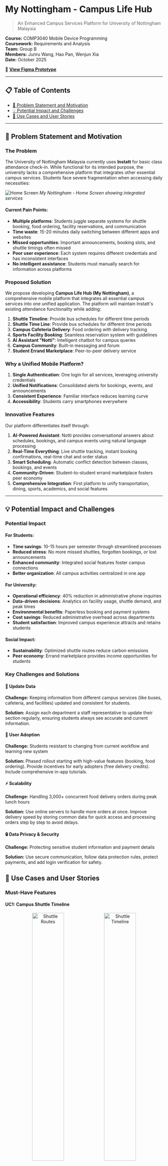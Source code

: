 ﻿# My Nottingham - Campus Life Hub

> An Enhanced Campus Services Platform for University of Nottingham Malaysia

**Course:** COMP3040 Mobile Device Programming  
**Coursework:** Requirements and Analysis  
**Team:** Group B  
**Members:** Junru Wang, Hao Pan, Wenjun Xia  
**Date:** October 2025

📱 **[View Figma Prototype](https://www.figma.com/design/6ougQIvpDwv5uiHiL3XPF0/My-Nottingham)**

---

## 📋 Table of Contents

- [🎯 Problem Statement and Motivation](#-problem-statement-and-motivation)
- [💡 Potential Impact and Challenges](#-potential-impact-and-challenges)
- [🚀 Use Cases and User Stories](#-use-cases-and-user-stories)

---

## 🎯 Problem Statement and Motivation

### The Problem

The University of Nottingham Malaysia currently uses **Instatt** for basic class attendance check-in. While functional for its intended purpose, the university lacks a comprehensive platform that integrates other essential campus services. Students face severe fragmentation when accessing daily necessities:

![Home Screen](images/homescreen.png)
*My Nottingham - Home Screen showing integrated services*

#### Current Pain Points:

- **Multiple platforms**: Students juggle separate systems for shuttle booking, food ordering, facility reservations, and communication
- **Time waste**: 15-20 minutes daily switching between different apps and websites
- **Missed opportunities**: Important announcements, booking slots, and shuttle timings often missed
- **Poor user experience**: Each system requires different credentials and has inconsistent interfaces
- **No intelligent assistance**: Students must manually search for information across platforms

### Proposed Solution

We propose developing **Campus Life Hub (My Nottingham)**, a comprehensive mobile platform that integrates all essential campus services into one unified application. The platform will maintain Instatt's existing attendance functionality while adding:

1. **Shuttle Timeline**: Provide bus schedules for different time periods
1. **Shuttle Time Line**: Provide bus schedules for different time periods
2. **Campus Cafeteria Delivery**: Food ordering with delivery tracking
3. **Sports Facility Booking**: Seamless reservation system with guidelines
4. **AI Assistant "Notti"**: Intelligent chatbot for campus queries
5. **Campus Community**: Built-in messaging and forum
6. **Student Errand Marketplace**: Peer-to-peer delivery service

### Why a Unified Mobile Platform?

1. **Single Authentication**: One login for all services, leveraging university credentials
2. **Unified Notifications**: Consolidated alerts for bookings, events, and announcements
3. **Consistent Experience**: Familiar interface reduces learning curve
4. **Accessibility**: Students carry smartphones everywhere

### Innovative Features

Our platform differentiates itself through:

1. **AI-Powered Assistant**: Notti provides conversational answers about schedules, bookings, and campus events using natural language processing
2. **Real-Time Everything**: Live shuttle tracking, instant booking confirmations, real-time chat and order status
3. **Smart Scheduling**: Automatic conflict detection between classes, bookings, and events
4. **Community-Driven**: Student-to-student errand marketplace fosters peer economy
5. **Comprehensive Integration**: First platform to unify transportation, dining, sports, academics, and social features

---

## 💡 Potential Impact and Challenges

### Potential Impact

#### For Students:
- **Time savings**: 10-15 hours per semester through streamlined processes
- **Reduced stress**: No more missed shuttles, forgotten bookings, or lost announcements
- **Enhanced community**: Integrated social features foster campus connections
- **Better organization**: All campus activities centralized in one app

#### For University:
- **Operational efficiency**: 40% reduction in administrative phone inquiries
- **Data-driven decisions**: Analytics on facility usage, shuttle demand, and peak times
- **Environmental benefits**: Paperless booking and payment systems
- **Cost savings**: Reduced administrative overhead across departments
- **Student satisfaction**: Improved campus experience attracts and retains students

#### Social Impact:
- **Sustainability**: Optimized shuttle routes reduce carbon emissions
- **Peer economy**: Errand marketplace provides income opportunities for students

### Key Challenges and Solutions

#### 🔄 Update Data
**Challenge:** Keeping information from different campus services (like buses, cafeteria, and facilities) updated and consistent for students.

**Solution:** Assign each department a staff representative to update their section regularly, ensuring students always see accurate and current information.

#### 👥 User Adoption
**Challenge:** Students resistant to changing from current workflow and learning new system

**Solution:** Phased rollout starting with high-value features (booking, food ordering). Provide incentives for early adopters (free delivery credits). Include comprehensive in-app tutorials.

#### ⚡ Scalability
**Challenge:** Handling 3,000+ concurrent food delivery orders during peak lunch hours

**Solution:** Use online servers to handle more orders at once. Improve delivery speed by storing common data for quick access and processing orders step by step to avoid delays.

#### 🔒 Data Privacy & Security
**Challenge:** Protecting sensitive student information and payment details

**Solution:** Use secure communication, follow data protection rules, protect payments, and add login verification for safety.

## 🚀 Use Cases and User Stories

### Must-Have Features

#### UC1: Campus Shuttle Timeline

<div align="center">
  <img src="images/shuttle1.png" width="45%" alt="Shuttle Routes">
  <img src="images/shuttle2.png" width="45%" alt="Shuttle Timeline">
  <p><i>Shuttle Timeline showing Routes A–G and Detailed Timeline</i></p>
</div>

**User Story 1.1**

> **As a** student  
> **I want to** view all shuttle routes and their schedules  
> **So that** I can plan my journey to/from campus

**Acceptance Criteria:**
- Display all routes (A, B, C, D, G) with visual map
- Show departure and return times for each route
- Indicate pickup and destination locations
- Color-coded availability status

---

#### UC2: Cafeteria Food Ordering

<div align="center">
  <img src="images/cafeteria1.png" width="45%" alt="Cafeteria System">
  <img src="images/cafeteria2.png" width="45%" alt="Food Ordering">
  <p><i>Cafeteria ordering system and food menu</i></p>
</div>

**User Story 2.1**

> **As a** student  
> **I want to** browse the cafeteria menu and order food for delivery  
> **So that** I can skip long queues

**Acceptance Criteria:**
- Browse menu by cuisine type with photos and prices
- Add items to cart with customizable quantity
- View total price including delivery fee
- Choose delivery location (e.g., dormitory or campus area)
- Payment via integrated e-wallet

---

#### UC3: Sports Facility Booking

<div align="center">
  <img src="images/sports1.png" width="45%" alt="Sports Booking">
  <img src="images/sports2.png" width="45%" alt="Facility Types">
</div>
<div align="center">
  <img src="images/sports3.png" width="45%" alt="Time Slots">
  <img src="images/sports4.png" width="45%" alt="My Bookings">
  <p><i>Sports facility booking system and management</i></p>
</div>

**User Story 3.1**

> **As a** student  
> **I want to** check availability of sports facilities  
> **So that** I can book for my preferred time

**Acceptance Criteria:**
- Select facility type (3G Pitch, Badminton Courts 1-2, Tennis Courts 1-2, Sports Hall Courts 1-2, Squash Courts 1-2, Outdoor Courts 1-4, Fields 1-3)
- View calendar showing available and booked time slots
- Display booking guidelines (minimum players, duration limits, equipment rental rates)
- Show equipment availability (balls, rackets, etc.)

**User Story 3.2**

> **As a** student  
> **I want to** view and manage my facility bookings  
> **So that** I can cancel if plans change

**Acceptance Criteria:**
- List all upcoming bookings with date, time, and facility details
- View past bookings history
- Cancel booking option (up to 2 hours before start time)
- Add booking to device calendar automatically
- View facility-specific rules and guidelines

---

#### UC4: AI Assistant (Notti)

<div align="center">
  <img src="images/Notti.png" width="60%" alt="Notti AI Assistant">
  <p><i>Notti AI assistant providing information about upcoming events and exams</i></p>
</div>

**User Story 4.1**

> **As a** student  
> **I want to** ask Notti questions about campus services  
> **So that** I get instant answers without searching multiple sources

**Acceptance Criteria:**
- Natural language query processing (e.g., "When is my next class?", "What shuttles go to city center?")
- Provide accurate information on: class schedules, exams, campus events, facility bookings, shuttle times, cafeteria menus
- Conversation history saved for context

**User Story 4.2**

> **As a** student  
> **I want** Notti to proactively remind me of important events  
> **So that** I don't miss deadlines or appointments

**Acceptance Criteria:**
- Automatic reminders for: upcoming exams (3 days before), assignment deadlines (1 day before), facility bookings (1 hour before), shuttle departures (15 minutes before), library book due dates
- Customizable reminder preferences (timing and frequency)
- Smart scheduling: detect conflicts between bookings and classes

**User Story 4.3**

> **As a** student  
> **I want to** upload documents to Notti for analysis  
> **So that** I can get help understanding academic materials

**Acceptance Criteria:**
- Support file formats: PDF, DOCX, images (JPG, PNG)
- Extract text from uploaded documents
- Provide summaries of long documents
- Answer questions about uploaded content
- Explain complex concepts in simpler terms

#### UC5: Campus Messaging and Forum

<div align="center">
  <img src="images/message1.png" width="45%" alt="Messages">
  <img src="images/message2.png" width="45%" alt="Chat Detail">
  <p><i>Message interface and chat conversations</i></p>
</div>

<div align="center">
  <img src="images/forum1.png" width="45%" alt="Forum Posts">
  <img src="images/forum2.png" width="45%" alt="Post Details">
</div>
<div align="center">
  <img src="images/forum3.png" width="60%" alt="Forum Comments">
  <p><i>Campus forum with categorized posts and discussions</i></p>
</div>

**User Story 5.1**

> **As a** student  
> **I want to** message my classmates directly  
> **So that** I can collaborate on projects and stay connected

**Acceptance Criteria:**
- Search for students by name or student ID
- Send text messages, images, and file attachments
- Create group chats for project teams or study groups
- Pin important conversations to top
- Real-time message delivery with read receipts
- Push notifications for new messages

**User Story 5.2**

> **As a** student  
> **I want to** participate in campus forums  
> **So that** I can ask questions, share knowledge, and stay informed

**Acceptance Criteria:**
- Browse posts by category: Study, Events, Career, Questions, General, Food
- Create new posts with title, rich text content, and media attachments
- Comment on posts and participate in discussions
- Like posts for later reference
- Report inappropriate content to moderators
- Search posts by keywords or tags

**User Story 5.3**

> **As a** student  
> **I want to** receive official announcements from university  
> **So that** I stay informed about important updates

**Acceptance Criteria:**
- Official announcements displayed in dedicated section with special badge
- Push notifications for urgent announcements (exam schedule changes, facility closures, emergency alerts)
- Categorized by department: Academic Office, Sports Complex, Library, IT Services, Student Affairs
- Archive of past announcements searchable by date or keyword
- Option to acknowledge receipt of important announcements

---

#### UC6: Campus Errand Service

<div align="center">
  <img src="images/errand1.png" width="45%" alt="Errand Home">
  <img src="images/errand2.png" width="45%" alt="Post Task">
</div>
<div align="center">
  <img src="images/errand3.png" width="45%" alt="All Tasks">
  <img src="images/errand4.png" width="45%" alt="My Tasks">
</div>
<div align="center">
  <img src="images/errand5.png" width="45%" alt="Accepted Tasks">
  <img src="images/errand6.png" width="45%" alt="Task Details">
</div>
<div align="center">
  <img src="images/errand7.png" width="60%" alt="Additional Notes">
  <p><i>Campus Errand marketplace for peer-to-peer delivery services</i></p>
</div>

**User Story 6.1**

> **As a** student  
> **I want to** request delivery services from other students  
> **So that** I can get items delivered within campus without leaving my dorm

**Acceptance Criteria:**
- Describe item to be delivered (text description, optional photo)
- Set pickup location (e.g., Library, Sports Complex, Friend's dorm)
- Set dropoff location (own dorm building and room number)
- Choose urgency level: Standard (1-2 hours, RM3-5) or Express (30 min, RM5-10)
- View estimated delivery time and service fee
- Rate and tip service provider after completion

**User Story 6.2**

> **As a** student  
> **I want to** become an errand service provider  
> **So that** I can earn extra money while on campus

**Acceptance Criteria:**
- View list of available errand requests with details and payment
- Accept errands that fit schedule and location
- Navigate to pickup and dropoff locations
- Mark tasks as "Picked up" and "Completed" with photo proof
- Receive payments directly to student account or e-wallet
- View earnings history and ratings from customers

---

#### UC7: User Profile Management

<div align="center">
  <img src="images/me1.png" width="60%" alt="User Profile">
  <p><i>User profile showing student information</i></p>
</div>

**User Story 7.1**

> **As a** student  
> **I want to** view and update my profile information  
> **So that** my details stay current

**Acceptance Criteria:**
- Display student information: name, email, student ID, faculty, year, program
- Change profile picture by tapping avatar
- View academic information (non-editable, synced from university system)

---

### Nice-to-Have Features

#### UC8: Integrated Payment System
**Feature:** Enable cashless payments for all campus services through saved payment methods (credit/debit card, e-wallet, campus card)

**Benefit:** Eliminates need for cash, reduces transaction time, provides spending analytics

#### UC9: Event Discovery and RSVP
**Feature:** Browse campus events (tech talks, workshops, sports tournaments, cultural festivals) with filtering by category, date, and location. RSVP directly with automatic calendar integration.

**Benefit:** Increases event participation, reduces no-shows, helps organizers plan better

#### UC10: Study Room Booking
**Feature:** Reserve library study rooms with capacity indicators (2-person, 4-person, 8-person), view availability in real-time, receive QR code for room access.

**Benefit:** Eliminates wait times for study rooms, improves library space utilization

#### UC11: Lost and Found
**Feature:** Report lost items with description and photo, search database of found items, receive notifications when matching items are reported, arrange collection from security office.

**Benefit:** Increases chances of recovering lost belongings, reduces burden on security staff

---

## 🔍 Existing Solutions Review

### Campus-Specific Apps

#### UM Touch (University of Malaya)
- **Similarities:** Shuttle Timeline
- **Differences:** No food ordering, no community features
- **Our Advantage:** Modern interface with comprehensive service integration and community building

### Generic Solutions

#### Blackboard / Moodle Mobile
- **Focus:** Academic only (course materials, assignments, grades)
- **Limitation:** No campus services, no booking systems, no community features
- **Our Advantage:** Goes beyond academics to cover entire campus life

#### GrabFood / Foodpanda
- **Focus:** Commercial restaurant delivery
- **Limitation:** High delivery fees (RM5-10), not campus cafeteria, no student marketplace
- **Our Advantage:** Subsidized campus-only service (RM2-3 delivery) with student-to-student errand option

#### WhatsApp / Telegram
- **Focus:** General messaging
- **Limitation:** Not campus-focused, no official channels, no structured forums, no student verification
- **Our Advantage:** Verified student-only community with official announcement channels and categorized forums

### Fundamental Differences

Campus Life Hub is fundamentally different because it:

1. **Holistically integrates ALL campus services** in one unified platform
2. **Provides AI-powered intelligent assistance** through Notti for conversational, context-aware help
3. **Enables real-time features across all services**: booking confirmations, order status, live chat
4. **Fosters peer-to-peer economy** through student errand marketplace, creating income opportunities
5. **Officially partners with university** for seamless integration with existing systems (authentication, payment, timetables)
6. **Student-centric design** built specifically for university workflow with direct student input

---

## 📜 Assumptions

### Regulatory Assumptions

1. The system complies with Malaysia's Personal Data Protection Act (PDPA 2010)
2. Payment gateways such as iPay88 or Senangpay can be integrated for basic transactions
3. Forum content follows university rules and local communication guidelines
4. Peer-to-peer errand terms and responsibilities are stated clearly to users
5. Use of student information is approved by the university's relevant authority

### Operational Assumptions

1. Campus service units (cafeteria, sports, transport) provide updated information regularly
2. Basic support is available during office hours via email or in-app messages
3. User onboarding is gradual — starting with a pilot group before campus-wide release
4. Key features such as viewing schedules or bookings remain accessible offline with later sync
5. Notifications are limited to essential updates to avoid overloading users
6. Forum content is monitored by assigned student moderators or staff members

---

**[⬆ Back to Top](#my-nottingham---campus-life-hub)**
